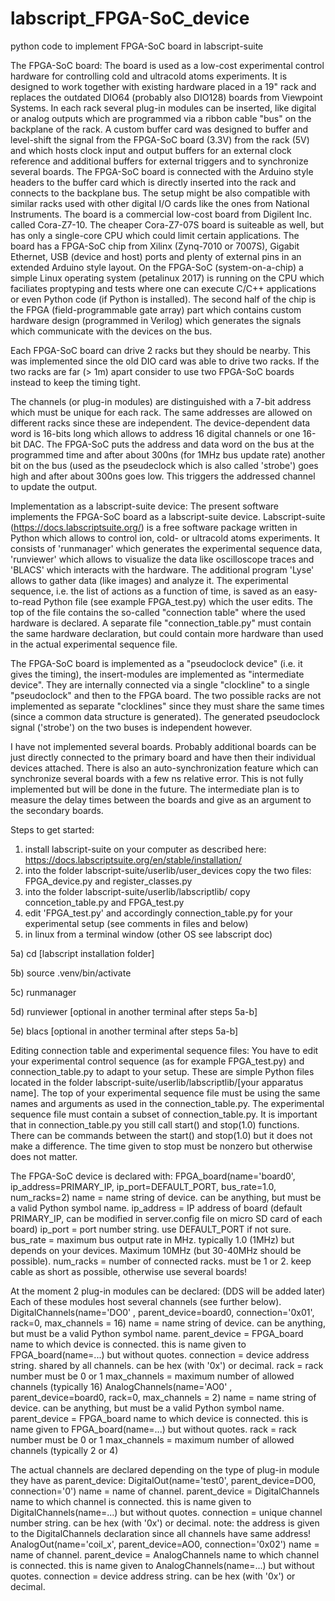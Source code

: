 # labscript_FPGA-SoC_device
python code to implement FPGA-SoC board in labscript-suite

The FPGA-SoC board:
The board is used as a low-cost experimental control hardware for controlling cold and ultracold atoms experiments. It is designed to work together with existing hardware placed in a 19" rack and replaces the outdated DIO64 (probably also DIO128) boards from Viewpoint Systems. In each rack several plug-in modules can be inserted, like digital or analog outputs which are programmed via a ribbon cable "bus" on the backplane of the rack. A custom buffer card was designed to buffer and level-shift the signal from the FPGA-SoC board (3.3V) from the rack (5V) and which hosts clock input and output buffers for an external clock reference and additional buffers for external triggers and to synchronize several boards. The FPGA-SoC board is connected with the Arduino style headers to the buffer card which is directly inserted into the rack and connects to the backplane bus. The setup might be also compatible with similar racks used with other digital I/O cards like the ones from National Instruments. The board is a commercial low-cost board from Digilent Inc. called Cora-Z7-10. The cheaper Cora-Z7-07S board is suiteable as well, but has only a single-core CPU which could limit certain applications. The board has a FPGA-SoC chip from Xilinx (Zynq-7010 or 7007S), Gigabit Ethernet, USB (device and host) ports and plenty of external pins in an extended Arduino style layout. On the FPGA-SoC (system-on-a-chip) a simple Linux operating system (petalinux 2017) is running on the CPU which faciliates proptyping and tests where one can execute C/C++ applications or even Python code (if Python is installed). The second half of the chip is the FPGA (field-programmable gate array) part which contains custom hardware design (programmed in Verilog) which generates the signals which communicate with the devices on the bus. 

Each FPGA-SoC board can drive 2 racks but they should be nearby. This was implemented since the old DIO card was able to drive two racks. If the two racks are far (> 1m) apart consider to use two FPGA-SoC boards instead to keep the timing tight.

The channels (or plug-in modules) are distinguished with a 7-bit address which must be unique for each rack. The same addresses are allowed on different racks since these are independent. The device-dependent data word is 16-bits long which allows to address 16 digital channels or one 16-bit DAC. The FPGA-SoC puts the address and data word on the bus at the programmed time and after about 300ns (for 1MHz bus update rate) another bit on the bus (used as the pseudeclock which is also called 'strobe') goes high and after about 300ns goes low. This triggers the addressed channel to update the output.

Implementation as a labscript-suite device:
The present software implements the FPGA-SoC board as a labscript-suite device. Labscript-suite (https://docs.labscriptsuite.org/) is a free software package written in Python which allows to control ion, cold- or ultracold atoms experiments. It consists of 'runmanager' which generates the experimental sequence data, 'runviewer' which allows to visualize the data like oscilloscope traces and 'BLACS' which interacts with the hardware. The additional program 'Lyse' allows to gather data (like images) and analyze it. The experimental sequence, i.e. the list of actions as a function of time, is saved as an easy-to-read Python file (see example FPGA_test.py) which the user edits. The top of the file contains the so-called "connection table" where the used hardware is declared. A separate file "connection_table.py" must contain the same hardware declaration, but could contain more hardware than used in the actual experimental sequence file. 

The FPGA-SoC board is implemented as a "pseudoclock device" (i.e. it gives the timing), the insert-modules are implemented as "intermediate device". They are internally connected via a single "clockline" to a single "pseudoclock" and then to the FPGA board. The two possible racks are not implemented as separate "clocklines" since they must share the same times (since a common data structure is generated). The generated pseudoclock signal ('strobe') on the two buses is independent however.

I have not implemented several boards. Probably additional boards can be just directly connected to the primary board and have then their individual devices attached. There is also an auto-synchronization feature which can synchronize several boards with a few ns relative error. This is not fully implemented but will be done in the future. The intermediate plan is to measure the delay times between the boards and give as an argument to the secondary boards.

Steps to get started:
1. install labscript-suite on your computer as described here: https://docs.labscriptsuite.org/en/stable/installation/
2. into the folder labscript-suite/userlib/user_devices copy the two files: FPGA_device.py and register_classes.py
3. into the folder labscript-suite/userlib/labscriptlib/<your apparatus name> copy conncetion_table.py and FPGA_test.py
4. edit 'FPGA_test.py' and accordingly connection_table.py for your experimental setup (see comments in files and below)
5. in linux from a terminal window (other OS see labscript doc)
  
  5a) cd [labscript installation folder]
  
  5b) source .venv/bin/activate
  
  5c) runmanager
  
  5d) runviewer [optional in another terminal after steps 5a-b]
  
  5e) blacs [optional in another terminal after steps 5a-b]

Editing connection table and experimental sequence files:
You have to edit your experimental control sequence (as for example FPGA_test.py) and connection_table.py to adapt to your setup. These are simple Python files located in the folder labscript-suite/userlib/labscriptlib/[your apparatus name]. The top of your experimental sequence file must be using the same names and arguments as used in the connection_table.py. The experimental sequence file must contain a subset of connection_table.py. It is important that in connection_table.py you still call start() and stop(1.0) functions. There can be commands between the start() and stop(1.0) but it does not make a difference. The time given to stop must be nonzero but otherwise does not matter. 
  
  The FPGA-SoC device is declared with:
  FPGA_board(name='board0', ip_address=PRIMARY_IP, ip_port=DEFAULT_PORT, bus_rate=1.0, num_racks=2)
    name = name string of device. can be anything, but must be a valid Python symbol name.
    ip_address = IP address of board (default PRIMARY_IP, can be modified in server.config file on micro SD card of each board)
    ip_port = port number string. use DEFAULT_PORT if not sure.
    bus_rate = maximum bus output rate in MHz. typically 1.0 (1MHz) but depends on your devices. Maximum 10MHz (but 30-40MHz should be possible).
    num_racks = number of connected racks. must be 1 or 2. keep cable as short as possible, otherwise use several boards!
  
  At the moment 2 plug-in modules can be declared: (DDS will be added later)
  Each of these modules host several channels (see further below).
  DigitalChannels(name='DO0'  , parent_device=board0, connection='0x01', rack=0, max_channels = 16)
    name = name string of device. can be anything, but must be a valid Python symbol name.
    parent_device = FPGA_board name to which device is connected. this is name given to FPGA_board(name=...) but without quotes.
    connection = device address string. shared by all channels. can be hex (with '0x') or decimal.
    rack = rack number must be 0 or 1
    max_channels = maximum number of allowed channels (typically 16)
  AnalogChannels(name='AO0'   , parent_device=board0, rack=0, max_channels = 2)
    name = name string of device. can be anything, but must be a valid Python symbol name.
    parent_device = FPGA_board name to which device is connected. this is name given to FPGA_board(name=...) but without quotes.
    rack = rack number must be 0 or 1
    max_channels = maximum number of allowed channels (typically 2 or 4)
    
  The actual channels are declared depending on the type of plug-in module they have as parent_device:
  DigitalOut(name='test0', parent_device=DO0, connection='0')
    name = name of channel.
    parent_device = DigitalChannels name to which channel is connected. this is name given to DigitalChannels(name=...) but without quotes.
    connection = unique channel number string. can be hex (with '0x') or decimal.
    note: the address is given to the DigitalChannels declaration since all channels have same address!
  AnalogOut(name='coil_x', parent_device=AO0, connection='0x02')
    name = name of channel.
    parent_device = AnalogChannels name to which channel is connected. this is name given to AnalogChannels(name=...) but without quotes.
    connection = device address string. can be hex (with '0x') or decimal.
  

